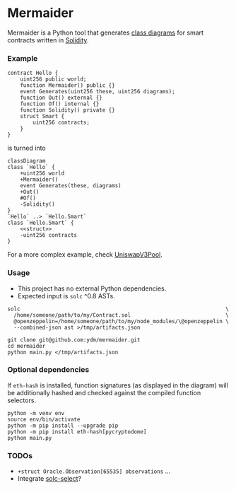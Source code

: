 # Mermaider

Mermaider is a Python tool that generates
[class diagrams](https://mermaid.js.org/syntax/classDiagram.html)
for smart contracts written in [Solidity](https://soliditylang.org/).


### Example

```solidity
contract Hello {
    uint256 public world;
    function Mermaider() public {}
    event Generates(uint256 these, uint256 diagrams);
    function Out() external {}
    function Of() internal {}
    function Solidity() private {}
    struct Smart {
        uint256 contracts;
    }
}
```

is turned into

```mermaid
classDiagram
class `Hello` {
    +uint256 world
    +Mermaider()
    event Generates(these, diagrams)
    +Out()
    #Of()
    -Solidity()
}
`Hello` ..> `Hello.Smart`
class `Hello.Smart` {
    <<struct>>
    -uint256 contracts
}
```

For a more complex example, check [UniswapV3Pool](./examples/UniswapV3Pool.mermaid).


### Usage

- This project has no external Python dependencies.
- Expected input is `solc` ^0.8 ASTs.

```
solc                                                                 \
  /home/someone/path/to/my/Contract.sol                              \
  @openzeppelin=/home/someone/path/to/my/node_modules/\@openzeppelin \
  --combined-json ast >/tmp/artifacts.json

git clone git@github.com:ydm/mermaider.git
cd mermaider
python main.py </tmp/artifacts.json
```


### Optional dependencies

If `eth-hash` is installed, function signatures (as displayed in the
diagram) will be additionally hashed and checked against the compiled
function selectors.

```
python -m venv env
source env/bin/activate
python -m pip install --upgrade pip
python -m pip install eth-hash[pycryptodome]
python main.py
```


### TODOs
- `+struct Oracle.Observation[65535] observations` ...
- Integrate [solc-select](https://pypi.org/project/solc-select/)?

